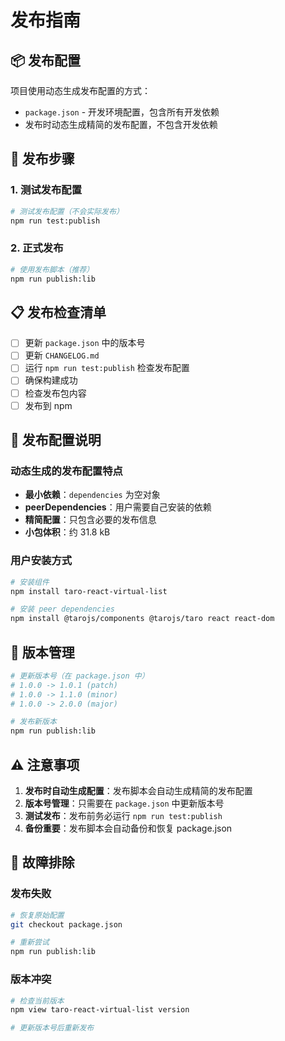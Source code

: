 # 发布指南

## 📦 发布配置

项目使用动态生成发布配置的方式：

-   `package.json` - 开发环境配置，包含所有开发依赖
-   发布时动态生成精简的发布配置，不包含开发依赖

## 🚀 发布步骤

### 1. 测试发布配置

```bash
# 测试发布配置（不会实际发布）
npm run test:publish
```

### 2. 正式发布

```bash
# 使用发布脚本（推荐）
npm run publish:lib
```

## 📋 发布检查清单

-   [ ] 更新 `package.json` 中的版本号
-   [ ] 更新 `CHANGELOG.md`
-   [ ] 运行 `npm run test:publish` 检查发布配置
-   [ ] 确保构建成功
-   [ ] 检查发布包内容
-   [ ] 发布到 npm

## 🔧 发布配置说明

### 动态生成的发布配置特点

-   **最小依赖**：`dependencies` 为空对象
-   **peerDependencies**：用户需要自己安装的依赖
-   **精简配置**：只包含必要的发布信息
-   **小包体积**：约 31.8 kB

### 用户安装方式

```bash
# 安装组件
npm install taro-react-virtual-list

# 安装 peer dependencies
npm install @tarojs/components @tarojs/taro react react-dom
```

## 🎯 版本管理

```bash
# 更新版本号（在 package.json 中）
# 1.0.0 -> 1.0.1 (patch)
# 1.0.0 -> 1.1.0 (minor)
# 1.0.0 -> 2.0.0 (major)

# 发布新版本
npm run publish:lib
```

## ⚠️ 注意事项

1. **发布时自动生成配置**：发布脚本会自动生成精简的发布配置
2. **版本号管理**：只需要在 `package.json` 中更新版本号
3. **测试发布**：发布前务必运行 `npm run test:publish`
4. **备份重要**：发布脚本会自动备份和恢复 package.json

## 🐛 故障排除

### 发布失败

```bash
# 恢复原始配置
git checkout package.json

# 重新尝试
npm run publish:lib
```

### 版本冲突

```bash
# 检查当前版本
npm view taro-react-virtual-list version

# 更新版本号后重新发布
```
